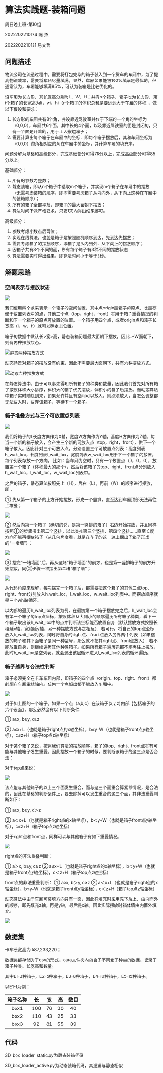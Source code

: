 # 算法实践题-装箱问题

周日晚上班-第10组

2022202210124 陈  杰

2022202210121 易文哲

## 问题描述

物流公司在流通过程中，需要将打包完毕的箱子装入到一个货车的车厢中，为了提高物流效率，需要将车厢尽量填满，显然，车厢如果能被100%填满是最优的，但通常认为，车厢能够填满85%，可认为装箱是比较优化的。

设车厢为长方形，其长宽高分别为L，W，H；共有n个箱子，箱子也为长方形，第i个箱子的长宽高为li，wi，hi（n个箱子的体积总和是要远远大于车厢的体积），做以下假设和要求：

1. 长方形的车厢共有8个角，并设靠近驾驶室并位于下端的一个角的坐标为（0,0,0），车厢共6个面，其中长的4个面，以及靠近驾驶室的面是封闭的，只有一个面是开着的，用于工人搬运箱子；
2. 需要计算出每个箱子在车厢中的坐标，即每个箱子摆放后，其和车厢坐标为（0,0,0）的角相对应的角在车厢中的坐标，并计算车厢的填充率。

问题分解为基础和高级部分，完成基础部分可得78分以上，完成高级部分可得85分以上。

基础部分：

1. 所有的参数为整数；
2. 静态装箱，即从n个箱子中选取m个箱子，并实现m个箱子在车厢中的摆放（无需考虑装箱的顺序，即不需要考虑箱子从内向外，从下向上这种在车厢中的装箱顺序）；
3. 所有的箱子全部平放，即箱子的最大面朝下摆放；
4. 算法时间不做严格要求，只要1天内得出结果都可。

高级部分：

1. 参数考虑小数点后两位；
2. 实现在线算法，也就是箱子是按照随机顺序到达，先到达先摆放；
3. 需要考虑箱子的摆放顺序，即箱子是从内到外，从下向上的摆放顺序；
4. 因箱子共有3个不同的面，所有每个箱子有3种不同的摆放状态；
5. 算法需要实时得出结果，即算法时间小于等于2秒。

## 解题思路

### 空间表示与摆放状态
![](./pics/1.png)

我们使用四个点来表示一个箱子的空间位置。其中点origin是箱子的原点，也是存储于放置列表中的点，其他三个点（top，right，front）将用于箱子重叠情况的判断和下一个箱子的原点可放置的位置。一个箱子用四个点，或者origin点和箱子长宽高（l、w、h）就可以确定其位置。

箱子的数据中默认长>宽>高，静态装箱问题最大面朝下摆放，因此L*W面朝下，则有两种摆放状态。

![静态两种摆放方式](./pics/2.png)

动态场景对箱子的摆放没有约束，因此不需要最大面朝下，共有六种摆放方式。

![动态六种摆放方式](./pics/10.png)

在静态算法中，由于可以事先得知所有箱子的种类和数量，因此我们首先对所有箱子按照体积大小排序，体积大的箱子优先摆放，体积小的箱子后摆放。而动态算法中箱子实时随机到来，如果允许并且有空间可以放入，则必须放入，当怎么调整都无法放入时，放弃该箱子，等待下一个箱子。

### 箱子堆叠方式与三个可放置点列表

![](./pics/3.png)

我们将箱子的L长度方向作为X轴，宽度W方向作为Y轴，高度H方向作为Z轴。每当一个新的箱子放入，会产生三个新的可放入点（top，right，front），供下一个箱子放入。因此针对三个可放入点，分别设置三个可放置点列表：高度列表h_wait_loc，长度列表l_wait_loc，宽度列表w_wait_loc用于下一个箱子的放置，每个列表存放一个方向。
比如：当车厢为空时，只有一个放置点（0，0，0），放置第一个箱子（体积最大的那个），然后将该箱子的top、right、front点分别放入h_wait_loc，l_wait_loc，w_wait_loc列表中。

之后的箱子，静态算法按照先上（H），后右（L），再前（W）的顺序进行摆放，即：

① 先从第一个箱子的上方开始摆放，形成一个竖排，直至达到车厢顶部无法再往上堆叠；

![](./pics/4.png)

② 然后向第一个箱子（确切的说，是第一竖排的箱子）右边开始摆放，并且同样按照①的步骤摆出第二个竖排，以此类推第三个竖排、第四个竖排……直至长度方向不能再摆放箱子（从几何角度看，就是在车子的这一边上摆出了箱子形成的“一堵墙”）；

![](./pics/5.png)

③ 摆完“一堵墙面”后，再从这堵“箱子墙面”的前方，也是第一竖排箱子的前方开始摆放，同②步骤一样摆出第二堵“箱子墙”；

![](./pics/6.png)

从代码角度来理解，每次摆完一个箱子后，都需要把这个箱子的其他三点top、right、front分别放入h_wait_loc，l_wait_loc，w_wait_loc列表中。而摆放顺序就是三个while循环。

以内部的遍历h_wait_loc列表为例，在最初第一个箱子摆放完之后，h_wait_loc会有第一个箱子的top点坐标，按照体积从大到小的顺序遍历所有箱子种类，看下一个箱子取出该h_wait_loc中的点并判断该坐标能否放置自身（默认摆放方式按照长棱延x轴，宽棱延y轴，另一种摆放方式与之相反），若可行，将自己的top点坐标放入h_wait_loc列表，同时将自身的right点、front点放入另外两个列表（如果摆放的箱子和其下面箱子是同一种型号，那么就不把其right点、front点放入）；若不能放置自身，则继续遍历其他种类箱子。如果所有箱子遍历完都不能再往上摆放，此时h_wait_loc是空列表，就会退出该层循环进入l_wait_loc列表的循环遍历。

### 箱子越界与合法性判断

箱子必须完全在卡车车厢内部，即箱子的四个点（origin、top、right、front）都必须在车厢坐标轴内。任何一个点超出都不能放入车厢中。

![](./pics/7.png)

对于如上图的一个箱子，如果一个点（a,b,c）在该箱子(x,y,z)内部【包括箱子的六个表面】，那么必然会有以下判断条件

① a≥x, b≥y, c≥z

② a≤x+L（也就是箱子right点的x轴坐标），b≤y+W（也就是箱子front点y轴坐标），c≤z+H（箱子top点z轴坐标）

对于某个箱子来说，按照我们算法的摆放顺序，箱子的top、right、front点将有可能与其他箱子发生重叠，因此摆放一个箱子的时候，要判断该箱子的这三点是否合法：

对于top点来说：

![](./pics/8.png)

该点能与其他箱子的以上三个面发生重合，而与这三个面重合算紧邻情况，是合法的，因此在基础的判断条件上，要去除掉可以发生重合的这三个面，其非法重叠判断如下：

① a≥x, b≥y, c＞z

② a＜x+L（也就是箱子right点的x轴坐标），b＜y+W（也就是箱子front点y轴坐标），c≤z+H（箱子top点z轴坐标）

对于right点和front点，同样可以与其他箱子有如下重叠情况。

![](./pics/9.png)

right点的非法重叠判断：

① a＞x, b≥y, c≥z
② a≤x+L（也就是箱子right点的x轴坐标），b＜y+W（也就是箱子front点y轴坐标），c＜z+H（箱子top点z轴坐标）

front点的非法重叠判断：
① a≥x, b＞y, c≥z
② a＜x+L（也就是箱子right点的x轴坐标），b≤y+W（也就是箱子front点y轴坐标），c＜z+H（箱子top点z轴坐标）

动态算法中由于车厢可装填方向只有一面，因此在填充时采用先下后上、由内而外的顺序，即先填充z轴，再是y轴，最后是x轴。因此实际摆放时箱体墙由内而外填充。

![](./pics/11.png)

## 数据集

卡车长宽高为 587,233,220；

数据集都存储为了csv的形式，data文件夹内包含了不同箱子种类的数据，记录了箱子种类、长宽高和数量。

其中E1-3种箱子，E2-5种箱子，E3-8种箱子，E4-10种箱子，E5-15种箱子。

以E1-1为例：

| 箱子名称 | 长   | 宽   | 高   | 数目  |
|:----:|:---:|:---:|:---:|:---:|
| box1 | 108 | 76  | 30  | 40  |
| box2 | 110 | 43  | 25  | 33  |
| box3 | 92  | 81  | 55  | 39  |

## 代码

3D_box_loader_static.py为静态装箱代码

3D_box_loader_active.py为动态装箱代码，其逻辑与静态相似
